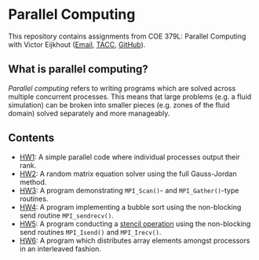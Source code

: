 # Parallel Computing

This repository contains assignments from COE 379L: Parallel Computing with Victor Eijkhout ([Email](mailto:eijkhout@tacc.utexas.edu), [TACC](https://tacc.utexas.edu/about/staff-directory/victor-eijkhout/), [GitHub](https://github.com/VictorEijkhout)).

## What is parallel computing?

*Parallel computing* refers to writing programs which are solved across multiple concurrent processes. This means that large problems (e.g. a fluid simulation) can be broken into smaller pieces (e.g. zones of the fluid domain) solved separately and more manageably.

## Contents

- [HW1](/HW1): A simple parallel code where individual processes output their rank.
- [HW2](/HW2): A random matrix equation solver using the full Gauss-Jordan method.
- [HW3](/HW3): A program demonstrating `MPI_Scan()`- and `MPI_Gather()`-type routines.
- [HW4](/HW4): A program implementing a bubble sort using the non-blocking send routine `MPI_sendrecv()`.
- [HW5](/homework5): A program conducting a [stencil operation](https://en.wikipedia.org/wiki/Iterative_Stencil_Loops) using the non-blocking send routines `MPI_Isend()` and `MPI_Irecv()`.
- [HW6](/homework6): A program which distributes array elements amongst processors in an interleaved fashion.
